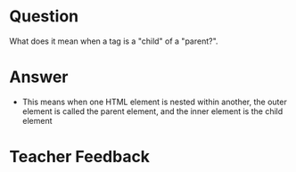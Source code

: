 # Question
What does it mean when a tag is a "child" of a "parent?".

# Answer
- This means when one HTML element is nested within another, the outer element is called the parent element, and the inner element is the child element 

# Teacher Feedback
